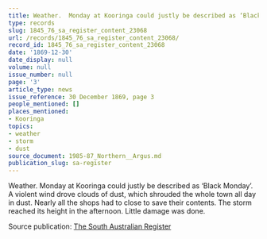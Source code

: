 ```yaml
---
title: Weather.  Monday at Kooringa could justly be described as ‘Black Monday’.
type: records
slug: 1845_76_sa_register_content_23068
url: /records/1845_76_sa_register_content_23068/
record_id: 1845_76_sa_register_content_23068
date: '1869-12-30'
date_display: null
volume: null
issue_number: null
page: '3'
article_type: news
issue_reference: 30 December 1869, page 3
people_mentioned: []
places_mentioned:
- Kooringa
topics:
- weather
- storm
- dust
source_document: 1985-87_Northern__Argus.md
publication_slug: sa-register
---
```


Weather.  Monday at Kooringa could justly be described as ‘Black Monday’.  A violent wind drove clouds of dust, which shrouded the whole town all day in dust.  Nearly all the shops had to close to save their contents.  The storm reached its height in the afternoon.  Little damage was done.

Source publication: [The South Australian Register](/publications/sa-register/)
